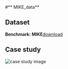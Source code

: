 #** MIKE_data**

## **Dataset**
**Benchmark: MIKE**[download](https://www.dropbox.com/scl/fi/uq2adgnsjz91zo97ylmc7/MIKE_data.rar?rlkey=gmnfstds44w5iburkpp1l64ar&dl=0)


## Case study
![case study image](images/case_study.jpg)

